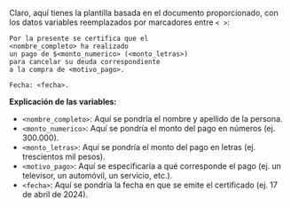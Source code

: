 Claro, aquí tienes la plantilla basada en el documento proporcionado, con los datos variables reemplazados por marcadores entre `< >`:

```
Por la presente se certifica que el 
<nombre_completo> ha realizado 
un pago de $<monto_numerico> (<monto_letras>) 
para cancelar su deuda correspondiente 
a la compra de <motivo_pago>. 

Fecha: <fecha>.
```

**Explicación de las variables:**

*   `<nombre_completo>`: Aquí se pondría el nombre y apellido de la persona.
*   `<monto_numerico>`: Aquí se pondría el monto del pago en números (ej. 300.000).
*   `<monto_letras>`: Aquí se pondría el monto del pago en letras (ej. trescientos mil pesos).
*   `<motivo_pago>`: Aquí se especificaría a qué corresponde el pago (ej. un televisor, un automóvil, un servicio, etc.).
*   `<fecha>`: Aquí se pondría la fecha en que se emite el certificado (ej. 17 de abril de 2024).